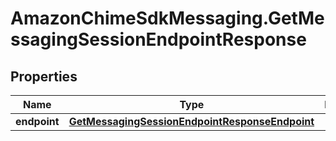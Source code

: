 # AmazonChimeSdkMessaging.GetMessagingSessionEndpointResponse

## Properties

Name | Type | Description | Notes
------------ | ------------- | ------------- | -------------
**endpoint** | [**GetMessagingSessionEndpointResponseEndpoint**](GetMessagingSessionEndpointResponseEndpoint.md) |  | [optional] 


